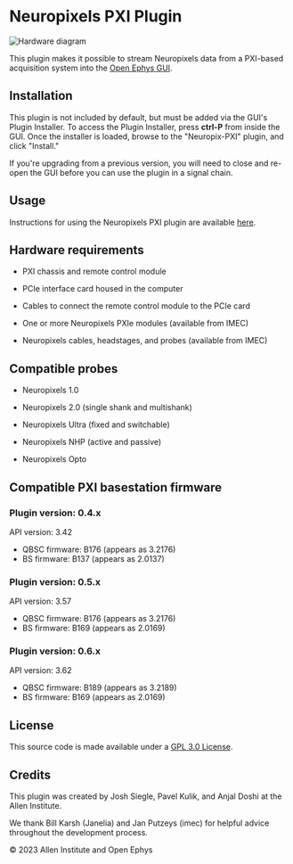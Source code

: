 # Neuropixels PXI Plugin

![Hardware diagram](https://open-ephys.github.io/gui-docs/_images/neuropix-pxi-01.png)

This plugin makes it possible to stream Neuropixels data from a PXI-based acquisition system into the [Open Ephys GUI](https://github.com/open-ephys/plugin-gui).

## Installation

This plugin is not included by default, but must be added via the GUI's Plugin Installer. To access the Plugin Installer, press **ctrl-P** from inside the GUI. Once the installer is loaded, browse to the "Neuropix-PXI" plugin, and click "Install."

If you're upgrading from a previous version, you will need to close and re-open the GUI before you can use the plugin in a signal chain.

## Usage

Instructions for using the Neuropixels PXI plugin are available [here](https://open-ephys.github.io/gui-docs/User-Manual/Plugins/Neuropixels-PXI.html).

## Hardware requirements

- PXI chassis and remote control module

- PCIe interface card housed in the computer

- Cables to connect the remote control module to the PCIe card

- One or more Neuropixels PXIe modules (available from IMEC)

- Neuropixels cables, headstages, and probes (available from IMEC)

## Compatible probes

- Neuropixels 1.0

- Neuropixels 2.0 (single shank and multishank)

- Neuropixels Ultra (fixed and switchable)

- Neuropixels NHP (active and passive)

- Neuropixels Opto

## Compatible PXI basestation firmware

### Plugin version: 0.4.x

API version: 3.42
- QBSC firmware: B176 (appears as 3.2176)
- BS firmware: B137 (appears as 2.0137)

### Plugin version: 0.5.x

API version: 3.57
- QBSC firmware: B176 (appears as 3.2176)
- BS firmware: B169 (appears as 2.0169)

### Plugin version: 0.6.x

API version: 3.62
- QBSC firmware: B189 (appears as 3.2189)
- BS firmware: B169 (appears as 2.0169)

## License

This source code is made available under a [GPL 3.0 License](LICENSE).

## Credits

This plugin was created by Josh Siegle, Pavel Kulik, and Anjal Doshi at the Allen Institute.

We thank Bill Karsh (Janelia) and Jan Putzeys (imec) for helpful advice throughout the development process.

© 2023 Allen Institute and Open Ephys
